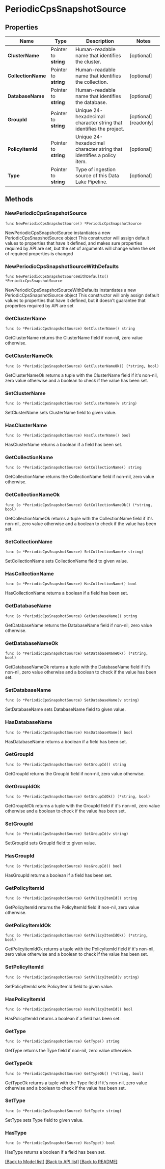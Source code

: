 # PeriodicCpsSnapshotSource

## Properties

Name | Type | Description | Notes
------------ | ------------- | ------------- | -------------
**ClusterName** | Pointer to **string** | Human-readable name that identifies the cluster. | [optional] 
**CollectionName** | Pointer to **string** | Human-readable name that identifies the collection. | [optional] 
**DatabaseName** | Pointer to **string** | Human-readable name that identifies the database. | [optional] 
**GroupId** | Pointer to **string** | Unique 24-hexadecimal character string that identifies the project. | [optional] [readonly] 
**PolicyItemId** | Pointer to **string** | Unique 24-hexadecimal character string that identifies a policy item. | [optional] 
**Type** | Pointer to **string** | Type of ingestion source of this Data Lake Pipeline. | [optional] 

## Methods

### NewPeriodicCpsSnapshotSource

`func NewPeriodicCpsSnapshotSource() *PeriodicCpsSnapshotSource`

NewPeriodicCpsSnapshotSource instantiates a new PeriodicCpsSnapshotSource object
This constructor will assign default values to properties that have it defined,
and makes sure properties required by API are set, but the set of arguments
will change when the set of required properties is changed

### NewPeriodicCpsSnapshotSourceWithDefaults

`func NewPeriodicCpsSnapshotSourceWithDefaults() *PeriodicCpsSnapshotSource`

NewPeriodicCpsSnapshotSourceWithDefaults instantiates a new PeriodicCpsSnapshotSource object
This constructor will only assign default values to properties that have it defined,
but it doesn't guarantee that properties required by API are set

### GetClusterName

`func (o *PeriodicCpsSnapshotSource) GetClusterName() string`

GetClusterName returns the ClusterName field if non-nil, zero value otherwise.

### GetClusterNameOk

`func (o *PeriodicCpsSnapshotSource) GetClusterNameOk() (*string, bool)`

GetClusterNameOk returns a tuple with the ClusterName field if it's non-nil, zero value otherwise
and a boolean to check if the value has been set.

### SetClusterName

`func (o *PeriodicCpsSnapshotSource) SetClusterName(v string)`

SetClusterName sets ClusterName field to given value.

### HasClusterName

`func (o *PeriodicCpsSnapshotSource) HasClusterName() bool`

HasClusterName returns a boolean if a field has been set.

### GetCollectionName

`func (o *PeriodicCpsSnapshotSource) GetCollectionName() string`

GetCollectionName returns the CollectionName field if non-nil, zero value otherwise.

### GetCollectionNameOk

`func (o *PeriodicCpsSnapshotSource) GetCollectionNameOk() (*string, bool)`

GetCollectionNameOk returns a tuple with the CollectionName field if it's non-nil, zero value otherwise
and a boolean to check if the value has been set.

### SetCollectionName

`func (o *PeriodicCpsSnapshotSource) SetCollectionName(v string)`

SetCollectionName sets CollectionName field to given value.

### HasCollectionName

`func (o *PeriodicCpsSnapshotSource) HasCollectionName() bool`

HasCollectionName returns a boolean if a field has been set.

### GetDatabaseName

`func (o *PeriodicCpsSnapshotSource) GetDatabaseName() string`

GetDatabaseName returns the DatabaseName field if non-nil, zero value otherwise.

### GetDatabaseNameOk

`func (o *PeriodicCpsSnapshotSource) GetDatabaseNameOk() (*string, bool)`

GetDatabaseNameOk returns a tuple with the DatabaseName field if it's non-nil, zero value otherwise
and a boolean to check if the value has been set.

### SetDatabaseName

`func (o *PeriodicCpsSnapshotSource) SetDatabaseName(v string)`

SetDatabaseName sets DatabaseName field to given value.

### HasDatabaseName

`func (o *PeriodicCpsSnapshotSource) HasDatabaseName() bool`

HasDatabaseName returns a boolean if a field has been set.

### GetGroupId

`func (o *PeriodicCpsSnapshotSource) GetGroupId() string`

GetGroupId returns the GroupId field if non-nil, zero value otherwise.

### GetGroupIdOk

`func (o *PeriodicCpsSnapshotSource) GetGroupIdOk() (*string, bool)`

GetGroupIdOk returns a tuple with the GroupId field if it's non-nil, zero value otherwise
and a boolean to check if the value has been set.

### SetGroupId

`func (o *PeriodicCpsSnapshotSource) SetGroupId(v string)`

SetGroupId sets GroupId field to given value.

### HasGroupId

`func (o *PeriodicCpsSnapshotSource) HasGroupId() bool`

HasGroupId returns a boolean if a field has been set.

### GetPolicyItemId

`func (o *PeriodicCpsSnapshotSource) GetPolicyItemId() string`

GetPolicyItemId returns the PolicyItemId field if non-nil, zero value otherwise.

### GetPolicyItemIdOk

`func (o *PeriodicCpsSnapshotSource) GetPolicyItemIdOk() (*string, bool)`

GetPolicyItemIdOk returns a tuple with the PolicyItemId field if it's non-nil, zero value otherwise
and a boolean to check if the value has been set.

### SetPolicyItemId

`func (o *PeriodicCpsSnapshotSource) SetPolicyItemId(v string)`

SetPolicyItemId sets PolicyItemId field to given value.

### HasPolicyItemId

`func (o *PeriodicCpsSnapshotSource) HasPolicyItemId() bool`

HasPolicyItemId returns a boolean if a field has been set.

### GetType

`func (o *PeriodicCpsSnapshotSource) GetType() string`

GetType returns the Type field if non-nil, zero value otherwise.

### GetTypeOk

`func (o *PeriodicCpsSnapshotSource) GetTypeOk() (*string, bool)`

GetTypeOk returns a tuple with the Type field if it's non-nil, zero value otherwise
and a boolean to check if the value has been set.

### SetType

`func (o *PeriodicCpsSnapshotSource) SetType(v string)`

SetType sets Type field to given value.

### HasType

`func (o *PeriodicCpsSnapshotSource) HasType() bool`

HasType returns a boolean if a field has been set.


[[Back to Model list]](../README.md#documentation-for-models) [[Back to API list]](../README.md#documentation-for-api-endpoints) [[Back to README]](../README.md)


